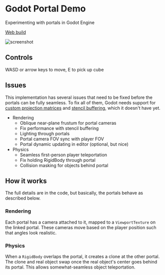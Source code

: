 # Godot Portal Demo

Experimenting with portals in Godot Engine

[Web build](https://io12.github.io/godot-portal-demo/)

![screenshot](screenshot.png)

## Controls

WASD or arrow keys to move, E to pick up cube

## Issues

This implementation has several issues that need to be fixed before
the portals can be fully seamless. To fix all of them, Godot needs
support for [custom projection matrices](https://github.com/godotengine/godot-proposals/issues/2713)
and [stencil buffering](https://github.com/godotengine/godot/issues/23721), which
it doesn't have yet.

- Rendering
  - Oblique near-plane frustum for portal cameras
  - Fix performance with stencil buffering
  - Lighting through portals
  - Portal camera FOV sync with player FOV
  - Portal dynamic updating in editor (optional, but nice)
- Physics
  - Seamless first-person player teleportation
  - Fix holding RigidBody through portal
  - Collision masking for objects behind portal

## How it works

The full details are in the code, but basically, the portals behave as
described below.

### Rendering

Each portal has a camera attached to it, mapped to a `ViewportTexture`
on the linked portal. These cameras move based on the player position
such that angles look realistic.

### Physics

When a `RigidBody` overlaps the portal, it creates a clone at the
other portal. The clone and real object swap once the real object's
center goes behind its portal. This allows somewhat-seamless object
teleportation.
